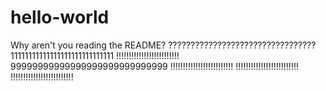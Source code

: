 # hello-world
Why aren't you reading the README?
?????????????????????????????????
11111111111111111111111111111
!!!!!!!!!!!!!!!!!!!!!!!!!
99999999999999999999999999999
!!!!!!!!!!!!!!!!!!!!!!!!!
!!!!!!!!!!!!!!!!!!!!!!!!!
!!!!!!!!!!!!!!!!!!!!!!!!!